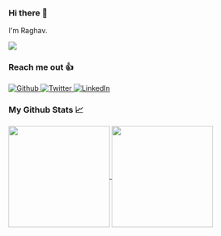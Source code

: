 ### Hi there 👋
I'm Raghav.

![](https://komarev.com/ghpvc/?username=Aggarwal-Raghav&label=PROFILE+VIEWS&style=for-the-badge&abbreviated=true)

<h3>Reach me out 👍</h3>
<p>
    <a href="https://github.com/Aggarwal-Raghav" target="_blank">
        <img alt="Github" src="https://img.shields.io/badge/GitHub-%2312100E.svg?&style=for-the-badge&logo=Github&logoColor=white"/>
    </a>
    <a href="https://twitter.com/RaghavAgg_03" target="_blank">
        <img alt="Twitter" src="https://img.shields.io/badge/twitter-%231DA1F2.svg?&style=for-the-badge&logo=twitter&logoColor=white"/>
    </a>
    <a href="https://www.linkedin.com/in/Aggarwal-Raghav" target="_blank">
        <img alt="LinkedIn" src="https://img.shields.io/badge/linkedin-%230077B5.svg?&style=for-the-badge&logo=linkedin&logoColor=white"/>
    </a>
    <!--
    <a href="https://medium.com/Aggarwal-Raghav" target="_blank">
        <img alt="Medium" src="https://img.shields.io/badge/medium-%2312100E.svg?&style=for-the-badge&logo=medium&logoColor=white"/>
    </a>
    -->
</p>

<h3>My Github Stats 📈</h3>
<p>
<a href="https://github.com/Aggarwal-Raghav">
  <img height=200 align="center" src="https://github-readme-stats.vercel.app/api?username=Aggarwal-Raghav&show_icons=true&theme=default"/>
<!-- </a> -->
<!-- <a href="https://github.com/Aggarwal-Raghav"> -->
<!--   <img height=220 width=500 align="center" src="https://github-readme-stats.vercel.app/api/top-langs/?username=Aggarwal-Raghav"/> -->
<!-- </a> -->
<a href="https://streak-stats.demolab.com/?user=Aggarwal-Raghav"/">
  <img height=200 align="center" src="https://streak-stats.demolab.com/?user=Aggarwal-Raghav"/>
</a>
</p>
